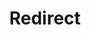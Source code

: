 ﻿---
layout: src/layouts/Redirect.astro
title: Redirect
redirect: https://octopus.com/docs/deployments/custom-scripts/scripts-in-packages/index
pubDate:  2023-01-01
navSearch: false
navSitemap: false
navMenu: false
---
